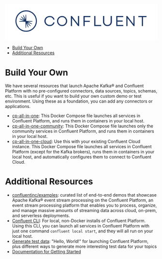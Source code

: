![image](images/confluent-logo-300-2.png)
  
* [Build Your Own](#build-your-own)
* [Additional Resources](#additional-resources)

# Build Your Own

We have several resources that launch Apache Kafka® and Confluent Platform with no pre-configured connectors, data sources, topics, schemas, etc.
This is useful if you want to build your own custom demo or test environment.
Using these as a foundation, you can add any connectors or applications.

* [cp-all-in-one](cp-all-in-one/README.md): This Docker Compose file launches all services in Confluent Platform, and runs them in containers in your local host.
* [cp-all-in-one-community](cp-all-in-one-community/README.md): This Docker Compose file launches only the community services in Confluent Platform, and runs them in containers in your local host.
* [cp-all-in-one-cloud](cp-all-in-one-cloud/README.md): Use this with your existing Confluent Cloud instance. This Docker Compose file launches all services in Confluent Platform (except for the Kafka brokers), runs them in containers in your local host, and automatically configures them to connect to Confluent Cloud.

# Additional Resources

* [confluentinc/examples](https://github.com/confluentinc/examples): curated list of end-to-end demos that showcase Apache Kafka® event stream processing on the Confluent Platform, an event stream processing platform that enables you to process, organize, and manage massive amounts of streaming data across cloud, on-prem, and serverless deployments.
* [Confluent CLI](https://docs.confluent.io/current/cli/index.html?utm_source=github&utm_medium=demo&utm_campaign=ch.cp-all-in-one_type.community_content.top): For local, non-Docker installs of Confluent Platform. Using this CLI, you can launch all services in Confluent Platform with just one command `confluent local start`, and they will all run on your local host.
* [Generate test data](https://www.confluent.io/blog/easy-ways-generate-test-data-kafka?utm_source=github&utm_medium=demo&utm_campaign=ch.cp-all-in-one_type.community_content.top): "Hello, World!" for launching Confluent Platform, plus different ways to generate more interesting test data for your topics
* [Documentation for Getting Started](https://docs.confluent.io/current/getting-started.html?utm_source=github&utm_medium=demo&utm_campaign=ch.cp-all-in-one_type.community_content.top)
